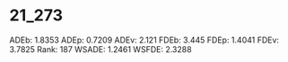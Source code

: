# 21_273

ADEb: 1.8353
ADEp: 0.7209
ADEv: 2.121
FDEb: 3.445
FDEp: 1.4041
FDEv: 3.7825
Rank: 187
WSADE: 1.2461
WSFDE: 2.3288